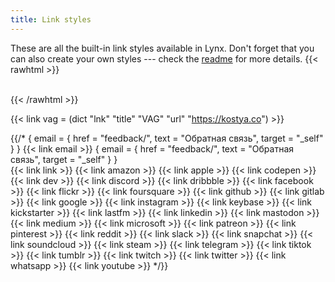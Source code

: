```yaml
---
title: Link styles
---
```


These are all the built-in link styles available in Lynx. Don't forget that you can also create your own styles --- check the [readme](https://github.com/jpanther/lynx/blob/stable/README.md) for more details.
{{< rawhtml >}}
<br><br>
</section>
<section class="flex flex-col flex-wrap min-w-full mt-4 sm:min-w-0">
    {{< /rawhtml >}}
  
{{< link vag = (dict "lnk" "title" "VAG" "url" "https://kostya.co") >}}
  
{{/*
{ email = { href = "feedback/", text = "Обратная связь", target = "_self" } }
{{< link email >}}
{ email = { href = "feedback/", text = "Обратная связь", target = "_self" } }  
{{< link link >}}
{{< link amazon >}}
{{< link apple >}}
{{< link codepen >}}
{{< link dev >}}
{{< link discord >}}
{{< link dribbble >}}
{{< link facebook >}}
{{< link flickr >}}
{{< link foursquare >}}
{{< link github >}}
{{< link gitlab >}}
{{< link google >}}
{{< link instagram >}}
{{< link keybase >}}
{{< link kickstarter >}}
{{< link lastfm >}}
{{< link linkedin >}}
{{< link mastodon >}}
{{< link medium >}}
{{< link microsoft >}}
{{< link patreon >}}
{{< link pinterest >}}
{{< link reddit >}}
{{< link slack >}}
{{< link snapchat >}}
{{< link soundcloud >}}
{{< link steam >}}
{{< link telegram >}}
{{< link tiktok >}}
{{< link tumblr >}}
{{< link twitch >}}
{{< link twitter >}}
{{< link whatsapp >}}
{{< link youtube >}}
*/}}
